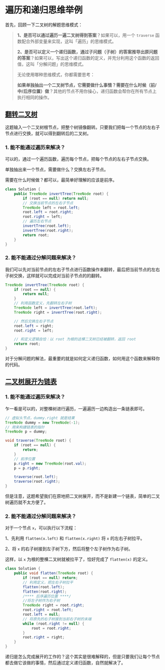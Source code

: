 # 遍历和递归思维举例

首先，回顾一下二叉树的解题思维模式：

> **1、是否可以通过遍历一遍二叉树得到答案**？如果可以，用一个 `traverse` 函数配合外部变量来实现，这叫「遍历」的思维模式。
>
> **2、是否可以定义一个递归函数，通过子问题（子树）的答案推导出原问题的答案**？如果可以，写出这个递归函数的定义，并充分利用这个函数的返回值，这叫「分解问题」的思维模式。
>
> 无论使用哪种思维模式，你都需要思考：
>
> **如果单独抽出一个二叉树节点，它需要做什么事情？需要在什么时候（前/中/后序位置）做**？其他的节点不用你操心，递归函数会帮你在所有节点上执行相同的操作。

## [翻转二叉树](https://leetcode.com/problems/invert-binary-tree/description/)

这题输入一个二叉树根节点，把整个树镜像翻转。只要我们把每一个节点的左右子节点进行交换，就可以得到翻转后的二叉树。

### **1. 能不能通过遍历来解决？**

可以的，通过一个遍历函数，遍历每个节点，把每个节点的左右子节点交换。

单独抽出来一个节点，需要做什么？交换左右子节点。

需要在什么时候做？都可以，最简单好理解的应该是前序。

```java
class Solution {
    public TreeNode invertTree(TreeNode root) {
        if (root == null) return null;
        // 交换当前节点的左右子节点
        TreeNode left = root.left;
        root.left = root.right;
        root.right = left;
        // 遍历左右节点
        invertTree(root.left);
        invertTree(root.right);
        return root;
    }
}
```

### **2. 能不能通过分解问题来解决？**

我们可以先对当前节点的左右子节点进行函数操作来翻转，最后把当前节点的左右子树交换，这样就可以完成对当前子节点的的翻转。

```java
TreeNode invertTree(TreeNode root) {
    if (root == null) {
        return null;
    }
    // 利用函数定义，先翻转左右子树
    TreeNode left = invertTree(root.left);
    TreeNode right = invertTree(root.right);

    // 然后交换左右子节点
    root.left = right;
    root.right = left;

    // 和定义逻辑自恰：以 root 为根的这棵二叉树已经被翻转，返回 root
    return root;
}
```

对于分解问题的解法，最重要的就是如何定义递归函数，如何用这个函数来解释你的代码。

## [二叉树展开为链表](https://leetcode.com/problems/flatten-binary-tree-to-linked-list/description/) <a href="#di-er-ti-tian-chong-jie-dian-de-you-ce-zhi-zhen" id="di-er-ti-tian-chong-jie-dian-de-you-ce-zhi-zhen"></a>

### **1. 能不能通过遍历来解决？**

乍一看是可以的，对整棵树进行遍历，一遍遍历一边构造出一条链表即可。

```java
// 虚拟头节点，dummy.right 就是结果
TreeNode dummy = new TreeNode(-1);
// 用来构建链表的指针
TreeNode p = dummy;

void traverse(TreeNode root) {
    if (root == null) {
        return;
    }
    // 前序位置
    p.right = new TreeNode(root.val);
    p = p.right;

    traverse(root.left);
    traverse(root.right);
}
```

但是注意，这题希望我们在原地把二叉树展开，而不是新建一个链表，简单的二叉树遍历就不太方便了。

### **2. 能不能通过分解问题来解决？**

对于一个节点 `x`，可以执行以下流程：

1、先利用 `flatten(x.left)` 和 `flatten(x.right)` 将 `x` 的左右子树拉平。

2、将 `x` 的右子树接到左子树下方，然后将整个左子树作为右子树。

这样，以 `x` 为根的整棵二叉树就被拉平了，恰好完成了 `flatten(x)` 的定义。

```java
class Solution {
    public void flatten(TreeNode root) {
        if (root == null) return;
        // 利用定义，把左右子树拉平
        flatten(root.left);
        flatten(root.right);
        /**** 后序遍历位置 ****/
        //将左子树作为右子树
        TreeNode right = root.right;
        root.right = root.left;
        root.left = null;
        // 将原先的右子树接到当前右子树的末端
        while (root.right != null) {
            root = root.right;
        }
        root.right = right;
    }
}
```

递归是怎么完成展开的工作的？这个其实是很难解释的，但是只要我们让每个节点都去做它该做的事情，然后通过定义递归函数，自然就解决了。
